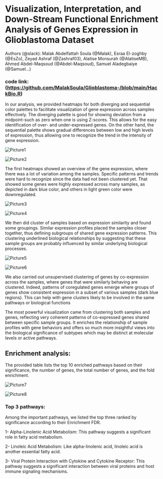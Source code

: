 
# Visualization, Interpretation, and Down-Stream Functional Enrichment Analysis of Genes Expression in Glioblastoma Dataset
Authors (@slack): Malak Abdelfattah Soula (@Malak), Esraa El-zoghby (@EsZo), Zeyad Ashraf (@Zashraf03), Alatise Monsurah (@AlatiseMB), 
Ahmed Abdel-Maqsoud (@Abdel-Maqsoud), Samuel Aladegbaiye (@Samuel...)
### code link: (https://github.com/MalakSoula/Glioblastoma-/blob/main/HackBio.R)
In our analysis, we provided heatmaps for both diverging and sequential color palettes to facilitate visualization of gene expression across samples effectively.
The diverging palette is good for showing deviation from a midpoint-such as zero when one is using Z-scores. This allows for the easy identification of over- and under-expressed genes. 
On the other hand, the sequential palette shows gradual differences between low and high levels of expression, thus allowing one to recognize the trend in the intensity of gene expression.

 ![Picture1](https://github.com/user-attachments/assets/984df331-2a4c-42e7-b6ad-a7cc54758463)

![Picture2](https://github.com/user-attachments/assets/f6683fc9-26f7-4a38-9cc3-bce38bf46a06)

The first heatmaps showed an overview of the gene expression, where there was a lot of variation among the samples.
Specific patterns and trends were hard to recognize since the data had not been clustered yet.
That showed some genes were highly expressed across many samples, as depicted in dark blue color, and others in light green color were downregulated. 

![Picture3](https://github.com/user-attachments/assets/088d33fd-48ea-47b5-9fdd-cbee072d82de)

![Picture4](https://github.com/user-attachments/assets/94b41495-46c6-4a6d-af43-d8157f057243)


We then did cluster of samples based on expression similarity and found some groupings. Similar expression profiles placed the samples closer together, 
thus defining subgroups of shared gene expression patterns. This clustering underlined biological relationships by suggesting that these sample groups are 
probably influenced by similar underlying biological processes.

![Picture5](https://github.com/user-attachments/assets/636a8eb7-c797-4db0-bf5a-d7d1bfd88cda)

![Picture6](https://github.com/user-attachments/assets/7ae13e89-0ded-4a05-96b3-685cf9e2b96d)

                        
We also carried out unsupervised clustering of genes by co-expression across the samples, where genes that were similarly behaving are clustered.
Indeed, patterns of coregulated genes emerge where groups of genes show consistent expression in a subset of various samples (dark blue regions). 
This can help with gene clusters likely to be involved in the same pathways or biological functions

The most powerful visualization came from clustering both samples and genes, reflecting very coherent patterns of co-expressed genes shared between specific sample groups. 
It enriches the relationship of sample profiles with gene behaviors and offers so much more insightful views into the biological significance of subtypes
which may be distinct at molecular levels or active pathways.

## Enrichment analysis:
The provided table lists the top 10 enriched pathways based on their significance, the number of genes, the total number of genes, and the fold enrichment.

![Picture7](https://github.com/user-attachments/assets/1abb91dc-1ab5-43d0-8644-990cff499673)

![Picture8](https://github.com/user-attachments/assets/2058a621-cccc-4dbc-bfd7-92efc26781c9)

### Top 3 pathways:
Among the important pathways, we listed the top three ranked by significance according to their Enrichment FDR.

1-	Alpha-Linolenic Acid Metabolism: This pathway suggests a significant role in fatty acid metabolism.

2-	Linoleic Acid Metabolism: Like alpha-linolenic acid, linoleic acid is another essential fatty acid.

3-	Viral Protein Interaction with Cytokine and Cytokine Receptor: This pathway suggests a significant interaction between viral proteins and host immune signaling mechanisms. 

